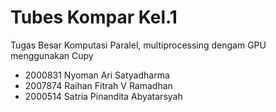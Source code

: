 # Tubes Kompar Kel.1
Tugas Besar Komputasi Paralel, multiprocessing dengam GPU menggunakan Cupy

- 2000831 Nyoman Ari Satyadharma
- 2007874 Raihan Fitrah V Ramadhan
- 2000514 Satria Pinandita Abyatarsyah
